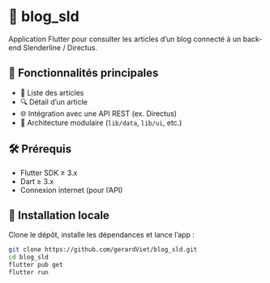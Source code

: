 # 📘 blog_sld

Application Flutter pour consulter les articles d’un blog connecté à un back-end Slenderline / Directus.

## 🚀 Fonctionnalités principales

- 📄 Liste des articles
- 🔍 Détail d’un article
- 🌐 Intégration avec une API REST (ex. Directus)
- 🧩 Architecture modulaire (`lib/data`, `lib/ui`, etc.)

## 🛠 Prérequis

- Flutter SDK ≥ 3.x
- Dart ≥ 3.x
- Connexion internet (pour l’API)

## 🧪 Installation locale

Clone le dépôt, installe les dépendances et lance l’app :

```bash
git clone https://github.com/gerardViet/blog_sld.git
cd blog_sld
flutter pub get
flutter run
